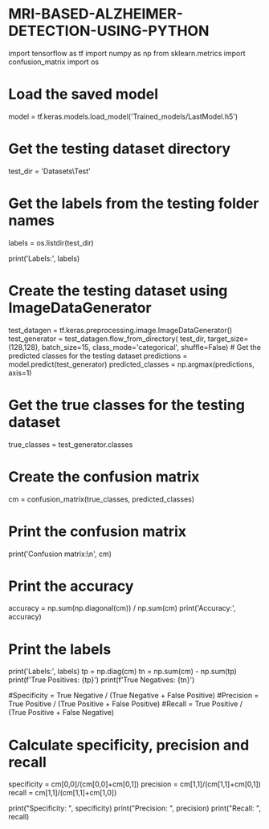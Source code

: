 # MRI-BASED-ALZHEIMER-DETECTION-USING-PYTHON
import tensorflow as tf
import numpy as np
from sklearn.metrics import confusion_matrix
import os
# Load the saved model
model = tf.keras.models.load_model('Trained_models/LastModel.h5')

# Get the testing dataset directory
test_dir = 'Datasets\Test'

# Get the labels from the testing folder names
labels = os.listdir(test_dir)

print('Labels:', labels)
# Create the testing dataset using ImageDataGenerator
test_datagen = tf.keras.preprocessing.image.ImageDataGenerator()
test_generator = test_datagen.flow_from_directory(
        test_dir,
        target_size=(128,128),
        batch_size=15,
        class_mode='categorical',
        shuffle=False)
        # Get the predicted classes for the testing dataset
predictions = model.predict(test_generator)
predicted_classes = np.argmax(predictions, axis=1)

# Get the true classes for the testing dataset
true_classes = test_generator.classes

# Create the confusion matrix
cm = confusion_matrix(true_classes, predicted_classes)

# Print the confusion matrix
print('Confusion matrix:\n', cm)

# Print the accuracy
accuracy = np.sum(np.diagonal(cm)) / np.sum(cm)
print('Accuracy:', accuracy)

# Print the labels
print('Labels:', labels)
tp = np.diag(cm)
tn = np.sum(cm) - np.sum(tp)
print(f'True Positives: {tp}')
print(f'True Negatives: {tn}')

#Specificity = True Negative / (True Negative + False Positive)
#Precision = True Positive / (True Positive + False Positive)
#Recall = True Positive / (True Positive + False Negative)

# Calculate specificity, precision and recall
specificity = cm[0,0]/(cm[0,0]+cm[0,1])
precision = cm[1,1]/(cm[1,1]+cm[0,1])
recall = cm[1,1]/(cm[1,1]+cm[1,0])

print("Specificity: ", specificity)
print("Precision: ", precision)
print("Recall: ", recall)
